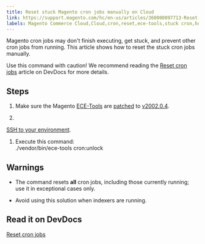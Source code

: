 ```yaml
---
title: Reset stuck Magento cron jobs manually on Cloud
link: https://support.magento.com/hc/en-us/articles/360000097713-Reset-stuck-Magento-cron-jobs-manually-on-Cloud
labels: Magento Commerce Cloud,Cloud,cron,reset,ece-tools,stuck cron,how to
---
```


Magento cron jobs may don't finish executing, get stuck, and prevent other cron jobs from running. This article shows how to reset the stuck cron jobs manually.

Use this command with caution! We recommend reading the [Reset cron jobs](https://devdocs.magento.com/guides/v2.3/cloud/trouble/reset-cron-jobs.html) article on DevDocs for more details.

## Steps

1. Make sure the Magento [ECE-Tools](http://devdocs.magento.com/guides/v2.2/cloud/composer-packages/ece-tools.html) are [patched](http://devdocs.magento.com/guides/v2.2/cloud/project/project-patch.html#patch-magentoece-tools) to [v2002.0.4](http://devdocs.magento.com/guides/v2.2/cloud/composer-packages/ece-tools.html#v200204).

1. 
[SSH to your environment](http://devdocs.magento.com/guides/v2.2/cloud/env/environments-start.html#env-start-tunn).

1. Execute this command:  
 ./vendor/bin/ece-tools cron:unlock

## Warnings

* The command resets **all** cron jobs, including those currently running; use it in exceptional cases only.

* Avoid using this solution when indexers are running.

## Read it on DevDocs

[Reset cron jobs](https://devdocs.magento.com/guides/v2.2/cloud/trouble/reset-cron-jobs.html)


